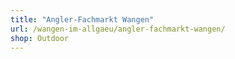 ```yaml
---
title: "Angler-Fachmarkt Wangen"
url: /wangen-im-allgaeu/angler-fachmarkt-wangen/
shop: Outdoor
---
```


